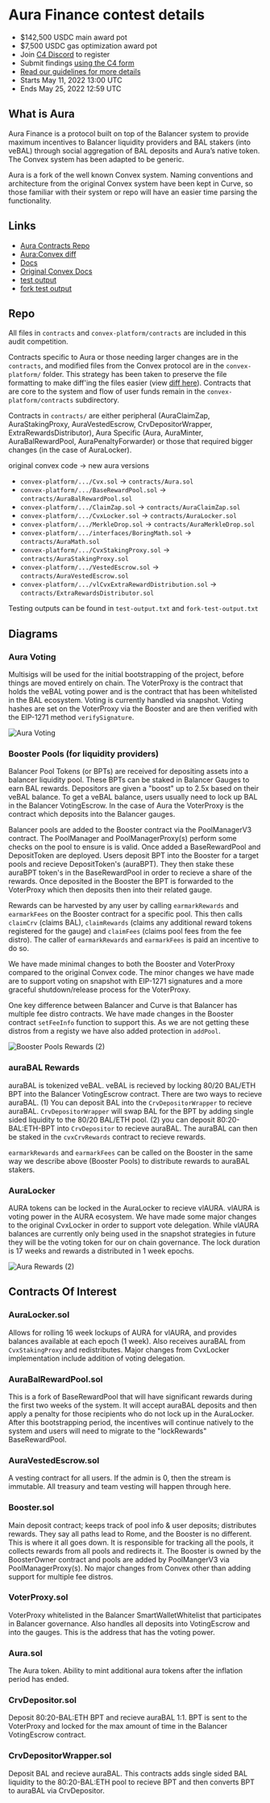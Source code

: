 # Aura Finance contest details

- $142,500 USDC main award pot
- $7,500 USDC gas optimization award pot
- Join [C4 Discord](https://discord.gg/code4rena) to register
- Submit findings [using the C4 form](https://code4rena.com/contests/2022-05-aura-finance-contest/submit)
- [Read our guidelines for more details](https://docs.code4rena.com/roles/wardens)
- Starts May 11, 2022 13:00 UTC
- Ends May 25, 2022 12:59 UTC

## What is Aura

Aura Finance is a protocol built on top of the Balancer system to provide maximum incentives to Balancer liquidity providers and BAL stakers (into veBAL) through social aggregation of BAL deposits and Aura’s native token. The Convex system has been adapted to be generic.

Aura is a fork of the well known Convex system. Naming conventions and architecture from the original Convex system have been kept in Curve, so those familiar with their system or repo will have an easier time parsing the functionality.

## Links

- [Aura Contracts Repo](https://github.com/aurafinance/aura-contracts-lite)
- [Aura:Convex diff](https://github.com/aurafinance/convex-platform/pull/23/files?file-filters%5B%5D=.sol&show-viewed-files=true&show-deleted-files=true)
- [Docs](https://docs.aura.finance/)
- [Original Convex Docs](https://docs.convexfinance.com/convexfinance/)
- [test output](https://github.com/code-423n4/2022-05-aura/blob/main/test-output.txt)
- [fork test output](https://github.com/code-423n4/2022-05-aura/blob/main/fork-test-output.txt)

## Repo

All files in `contracts` and `convex-platform/contracts` are included in this audit competition.

Contracts specific to Aura or those needing larger changes are in the `contracts`, and modified files from the Convex protocol are in the `convex-platform/` folder. This strategy has been taken to preserve the file formatting to make diff'ing the files easier (view [diff here](https://github.com/aurafinance/convex-platform/pull/23/files?file-filters%5B%5D=.sol&show-viewed-files=true&show-deleted-files=true)). Contracts that are core to the system and flow of user funds remain in the `convex-platform/contracts` subdirectory.

Contracts in `contracts/` are either peripheral (AuraClaimZap, AuraStakingProxy, AuraVestedEscrow, CrvDepositorWrapper, ExtraRewardsDistributor), Aura Specific (Aura, AuraMinter, AuraBalRewardPool, AuraPenaltyForwarder) or those that required bigger changes (in the case of AuraLocker).

original convex code -> new aura versions

- `convex-platform/.../Cvx.sol` -> `contracts/Aura.sol`
- `convex-platform/.../BaseRewardPool.sol` -> `contracts/AuraBalRewardPool.sol`
- `convex-platform/.../ClaimZap.sol` -> `contracts/AuraClaimZap.sol`
- `convex-platform/.../CvxLocker.sol` -> `contracts/AuraLocker.sol`
- `convex-platform/.../MerkleDrop.sol` -> `contracts/AuraMerkleDrop.sol`
- `convex-platform/.../interfaces/BoringMath.sol` -> `contracts/AuraMath.sol`
- `convex-platform/.../CvxStakingProxy.sol` -> `contracts/AuraStakingProxy.sol`
- `convex-platform/.../VestedEscrow.sol` -> `contracts/AuraVestedEscrow.sol`
- `convex-platform/.../vlCvxExtraRewardDistribution.sol` -> `contracts/ExtraRewardsDistributor.sol`

Testing outputs can be found in `test-output.txt` and `fork-test-output.txt`

## Diagrams

### Aura Voting

Multisigs will be used for the initial bootstrapping of the project, before things are moved entirely on chain.
The VoterProxy is the contract that holds the veBAL voting power and is the contract that has been whitelisted in the BAL ecosystem.
Voting is currently handled via snapshot. Voting hashes are set on the VoterProxy via the Booster and are then verified with the
EIP-1271 method `verifySignature`.

![Aura Voting](https://user-images.githubusercontent.com/97352567/167505092-07ddbd56-df97-4cd9-802f-d9387c21cf55.jpg)

### Booster Pools (for liquidity providers)

Balancer Pool Tokens (or BPTs) are received for depositing assets into a balancer liquidity pool. These BPTs can be staked in Balancer Gauges to earn
BAL rewards. Depositors are given a "boost" up to 2.5x based on their veBAL balance. To get a veBAL balance, users usually need to lock up
BAL in the Balancer VotingEscrow. In the case of Aura the VoterProxy is the contract which deposits into the Balancer gauges.

Balancer pools are added to the Booster contract via the PoolManagerV3 contract. The PoolManager and PoolManagerProxy(s) perform some checks
on the pool to ensure is is valid. Once added a BaseRewardPool and DepositToken are deployed. Users deposit BPT into the Booster for a target pools
and recieve DepositToken's (auraBPT). They then stake these auraBPT token's in the BaseRewardPool in order to recieve a share of the rewards.
Once deposited in the Booster the BPT is forwarded to the VoterProxy which then deposits then into their related gauge.

Rewards can be harvested by any user by calling `earmarkRewards` and `earmarkFees` on the Booster contract for a specific pool. This then
calls `claimCrv` (claims BAL), `claimRewards` (claims any additional reward tokens registered for the gauge) and `claimFees` (claims pool fees
from the fee distro). The caller of `earmarkRewards` and `earmarkFees` is paid an incentive to do so.

We have made minimal changes to both the Booster and VoterProxy compared to the original Convex code. The minor changes we have made are to support
voting on snapshot with EIP-1271 signatures and a more graceful shutdown/release process for the VoterProxy.

One key difference between Balancer and Curve is that Balancer has multiple fee distro contracts. We have made changes in the Booster contract
`setFeeInfo` function to support this. As we are not getting these distros from a registy we have also added protection in `addPool`.

![Booster Pools Rewards (2)](https://user-images.githubusercontent.com/97352567/168024732-99c1adaf-8a69-4641-8269-e9e51775d89d.jpg)

### auraBAL Rewards

auraBAL is tokenized veBAL. veBAL is recieved by locking 80/20 BAL/ETH BPT into the Balancer VotingEscrow contract.
There are two ways to recieve auraBAL. (1) You can deposit BAL into the `CrvDepositorWrapper` to recieve auraBAL. `CrvDepositorWrapper`
will swap BAL for the BPT by adding single sided liquidity to the 80/20 BAL/ETH pool. (2) you can deposit 80:20-BAL:ETH-BPT into
`CrvDepositor` to recieve auraBAL. The auraBAL can then be staked in the `cvxCrvRewards` contract to recieve rewards.

`earmarkRewards` and `earmarkFees` can be called on the Booster in the same way we describe above (Booster Pools) to distribute rewards
to auraBAL stakers.

### AuraLocker

AURA tokens can be locked in the AuraLocker to recieve vlAURA. vlAURA is voting power in the AURA ecosystem. We have made some major changes
to the original CvxLocker in order to support vote delegation. While vlAURA balances are currently only being used in the snapshot strategies
in future they will be the voting token for our on chain governance. The lock duration is 17 weeks and rewards a distributed in 1 week epochs.

![Aura Rewards (2)](https://user-images.githubusercontent.com/97352567/167840889-3bb23b7a-d2cc-4b90-81c3-8e5ceb555648.jpg)

## Contracts Of Interest

### AuraLocker.sol

Allows for rolling 16 week lockups of AURA for vlAURA, and provides balances available at each epoch (1 week).
Also receives auraBAL from `CvxStakingProxy` and redistributes. Major changes from CvxLocker implementation include addition
of voting delegation.

### AuraBalRewardPool.sol

This is a fork of BaseRewardPool that will have significant rewards during the first two weeks of the system. It will accept auraBAL deposits
and then apply a penalty for those recipients who do not lock up in the AuraLocker. After this bootstrapping period, the incentives will continue natively
to the system and users will need to migrate to the "lockRewards" BaseRewardPool.

### AuraVestedEscrow.sol

A vesting contract for all users. If the admin is 0, then the stream is immutable. All treasury and team vesting will happen through here.

### Booster.sol

Main deposit contract; keeps track of pool info & user deposits; distributes rewards. They say all paths lead to Rome,
and the Booster is no different. This is where it all goes down. It is responsible for tracking all the pools, it
collects rewards from all pools and redirects it. The Booster is owned by the BoosterOwner contract and pools are added by
PoolMangerV3 via PoolManagerProxy(s). No major changes from Convex other than adding support for multiple fee distros.

### VoterProxy.sol

VoterProxy whitelisted in the Balancer SmartWalletWhitelist that participates in Balancer governance. Also handles all deposits
into VotingEscrow and into the gauges. This is the address that has the voting power.

### Aura.sol

The Aura token. Ability to mint additional aura tokens after the inflation period has ended.

### CrvDepositor.sol

Deposit 80:20-BAL:ETH BPT and recieve auraBAL 1:1. BPT is sent to the VoterProxy and locked for the max amount of time in the Balancer
VotingEscrow contract.

### CrvDepositorWrapper.sol

Deposit BAL and recieve auraBAL. This contracts adds single sided BAL liquidity to the 80:20-BAL:ETH pool to recieve BPT and then converts
BPT to auraBAL via CrvDepositor.
